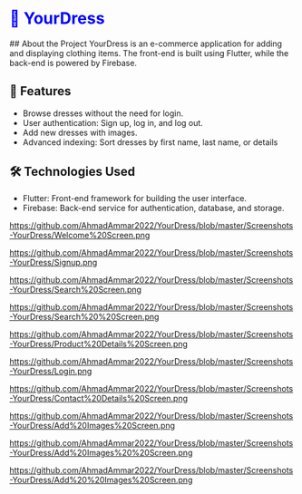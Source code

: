 <h1 style="color:blue; font-weight:bold;">🌟 YourDress</h1>
## About the Project
YourDress is an e-commerce application for adding and displaying clothing items. The front-end is built using Flutter, while the back-end is powered by Firebase.


## 🚀 Features
- Browse dresses without the need for login.
- User authentication: Sign up, log in, and log out.
- Add new dresses with images.
- Advanced indexing: Sort dresses by first name, last name, or details

## 🛠️ Technologies Used
- Flutter: Front-end framework for building the user interface.  
- Firebase: Back-end service for authentication, database, and storage.  


https://github.com/AhmadAmmar2022/YourDress/blob/master/Screenshots-YourDress/Welcome%20Screen.png


https://github.com/AhmadAmmar2022/YourDress/blob/master/Screenshots-YourDress/Signup.png

https://github.com/AhmadAmmar2022/YourDress/blob/master/Screenshots-YourDress/Search%20Screen.png

https://github.com/AhmadAmmar2022/YourDress/blob/master/Screenshots-YourDress/Search%20%20Screen.png

https://github.com/AhmadAmmar2022/YourDress/blob/master/Screenshots-YourDress/Product%20Details%20Screen.png

https://github.com/AhmadAmmar2022/YourDress/blob/master/Screenshots-YourDress/Login.png

https://github.com/AhmadAmmar2022/YourDress/blob/master/Screenshots-YourDress/Contact%20Details%20Screen.png

https://github.com/AhmadAmmar2022/YourDress/blob/master/Screenshots-YourDress/Add%20Images%20Screen.png


https://github.com/AhmadAmmar2022/YourDress/blob/master/Screenshots-YourDress/Add%20Images%20%20Screen.png

https://github.com/AhmadAmmar2022/YourDress/blob/master/Screenshots-YourDress/Add%20%20Images%20Screen.png
